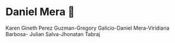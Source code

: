 # Daniel Mera :ghost:
Karen Gineth Perez Guzman-Gregory Galicio-Daniel Mera-Viridiana Barbosa- Julian Salva-Jhonatan Tabraj 
